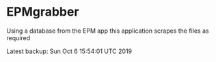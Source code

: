 # EPMgrabber
Using a database from the EPM app this application scrapes the files as required


Latest backup: Sun Oct 6 15:54:01 UTC 2019
